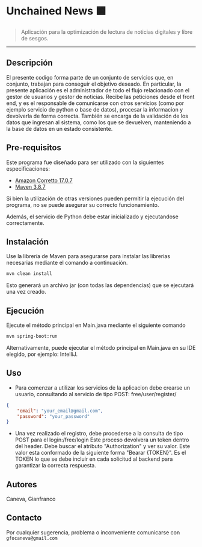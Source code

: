 # Unchained News 🟩
> Aplicación para la optimización de lectura de noticias digitales y libre de sesgos.
---
## Descripción 
El presente codigo forma parte de un conjunto de servicios que, en conjunto, trabajan para conseguir el objetivo deseado.
En particular, la presente aplicación es el administrador de todo el flujo relacionado con el gestor de usuarios y gestor de noticias.
Recibe las peticiones desde el front end, y es el responsable de comunicarse con otros servicios (como por ejemplo servicio de python o base de datos), procesar la informacion y devolverla de forma correcta.
También se encarga de la validación de los datos que ingresan al sistema, como los que se devuelven, manteniendo a la base de datos en un estado consistente.



## Pre-requisitos

Este programa fue diseñado para ser utilizado con la siguientes especificaciones:
* [Amazon Corretto 17.0.7](https://docs.aws.amazon.com/corretto/latest/corretto-17-ug/downloads-list.html)
* [Maven 3.8.7](https://maven.apache.org/docs/3.8.7/release-notes.html)

Si bien la utilización de otras versiones pueden permitir la ejecución del programa, no se puede asegurar su correcto funcionamiento.

Además, el servicio de Python debe estar inicializado y ejecutandose correctamente.

## Instalación

Use la librería de Maven para asegurarse para instalar las librerias necesarias mediante el comando a continuación.

```bash
mvn clean install
```

Esto generará un archivo jar (con todas las dependencias) que se ejecutará una vez creado.

## Ejecución

Ejecute el método principal en Main.java mediante el siguiente comando

```bash
mvn spring-boot:run
```
Alternativamente, puede ejecutar el método principal en Main.java en su IDE elegido, por ejemplo: IntelliJ.

## Uso

* Para comenzar a utilizar los servicios de la aplicacion debe crearse un usuario, consultando al servicio de tipo POST: free/user/register/
```json
{
    "email": "your_email@gmail.com",
    "password": "your_password"
}
```
* Una vez realizado el registro, debe procederse a la consulta de tipo POST para el login:/free/login
Este proceso devolvera un token dentro del header. Debe buscar el atributo "Authorization" y ver su valor. 
Este valor esta conformado de la siguiente forma "Bearar {TOKEN}". Es el TOKEN lo que se debe incluir en cada solicitud al backend para garantizar la correcta respuesta.

## Autores
Caneva, Gianfranco

## Contacto

Por cualquier sugerencia, problema o inconveniente comunicarse con `gfocaneva@gmail.com`